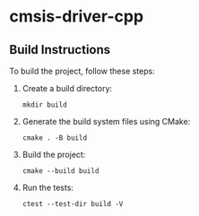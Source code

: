 # cmsis-driver-cpp

## Build Instructions

To build the project, follow these steps:

1. Create a build directory:
   ```
   mkdir build
   ```

2. Generate the build system files using CMake:
   ```
   cmake . -B build
   ```

3. Build the project:
   ```
   cmake --build build
   ```

4. Run the tests:
   ```
   ctest --test-dir build -V
   ```
